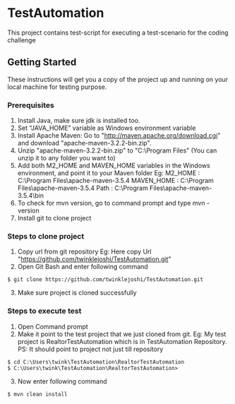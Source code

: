 # TestAutomation
This project contains test-script for executing a test-scenario for the coding challenge 
## Getting Started

These instructions will get you a copy of the project up and running on your local machine for testing purpose. 
### Prerequisites

1. Install Java, make sure jdk is installed too. 
2. Set “JAVA_HOME” variable as Windows environment variable
3. Install Apache Maven: Go to "http://maven.apache.org/download.cgi" and download "apache-maven-3.2.2-bin.zip".
4. Unzip "apache-maven-3.2.2-bin.zip" to "C:\Program Files\" (You can unzip it to any folder you want to)
5. Add both M2_HOME and MAVEN_HOME variables in the Windows environment, and point it to your Maven folder
   Eg: M2_HOME : C:\Program Files\apache-maven-3.5.4
       MAVEN_HOME : C:\Program Files\apache-maven-3.5.4
       Path : C:\Program Files\apache-maven-3.5.4\bin
6. To check for mvn version, go to command prompt and type mvn -version
7. Install git to clone project
### Steps to clone project
1. Copy url from git repository Eg: Here copy Url "https://github.com/twinklejoshi/TestAutomation.git"
2. Open Git Bash and enter following command
```
$ git clone https://github.com/twinklejoshi/TestAutomation.git
```
3. Make sure project is cloned successfully
### Steps to execute test
1. Open Command prompt
2. Make it point to the test project that we just cloned from git. Eg: My test project is RealtorTestAutomation which is in TestAutomation Repository. PS: It should point to project not just till repository
```
$ cd C:\Users\twink\TestAutomation\RealtorTestAutomation
$ C:\Users\twink\TestAutomation\RealtorTestAutomation>
```
3. Now enter following command
```
$ mvn clean install
```
